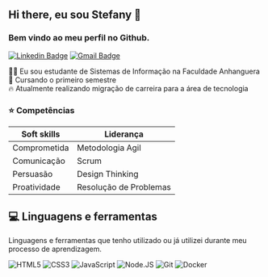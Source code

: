 ## Hi there, eu sou Stefany 👋
### Bem vindo ao meu perfil no Github.

[![Linkedin Badge](https://img.shields.io/badge/-Stefany%20Amorim-6633cc?style=flat-square&logo=Linkedin&logoColor=white&link=https://www.linkedin.com/in/stefanyamorimdasilva/)](https://www.linkedin.com/in/stefanyamorimdasilva/) 
[![Gmail Badge](https://img.shields.io/badge/-amorimdasilvastefany@gmail.com-6633cc?style=flat-square&logo=Gmail&logoColor=white&link=mailto:amorimdasilvastefany@gmail.com)](amorimdasilvastefany@gmail.com)


👩‍🎓 Eu sou estudante de Sistemas de Informação na Faculdade Anhanguera <br />
🚀 Cursando o primeiro semestre <br />
🔥 Atualmente realizando migração de carreira para a área de tecnologia <br />

### ⭐ Competências

|    Soft skills    |        Liderança          |
|-------------------|---------------------------|
|  Comprometida     |  Metodologia Agil         |
|  Comunicação      |  Scrum                    |
|  Persuasão        |  Design Thinking          |
|  Proatividade     |  Resolução de Problemas   |

## 💻 Linguagens e ferramentas

Linguagens e ferramentas que tenho utilizado ou já utilizei durante meu processo de aprendizagem.

![HTML5](https://img.shields.io/badge/HTML5-000?style=flat&logo=html5)
![CSS3](https://img.shields.io/badge/CSS3-000?style=flat&logo=css3&logoColor=264CE4)
![JavaScript](https://img.shields.io/badge/JavaScript-000?style=flat&logo=javascript)
![Node.JS](https://img.shields.io/badge/Node.JS-000?style=flat&logo=nodedotjs)
![Git](https://img.shields.io/badge/Git-000?style=flat&logo=git)
![Docker](https://img.shields.io/badge/Docker-000?style=flat&logo=docker)

<!--
**amorimstef/amorimstef** is a ✨ _special_ ✨ repository because its `README.md` (this file) appears on your GitHub profile.

Here are some ideas to get you started:

- 🔭 I’m currently working on ...
- 🌱 I’m currently learning ...
- 👯 I’m looking to collaborate on ...
- 🤔 I’m looking for help with ...
- 💬 Ask me about ...
- 📫 How to reach me: ...
- 😄 Pronouns: ...
- ⚡ Fun fact: ...
-->
